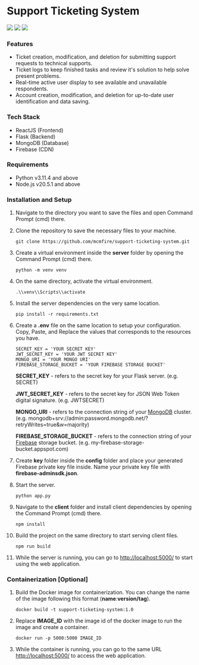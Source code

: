 # Support Ticketing System
![](https://img.shields.io/github/stars/mcmfire/support-ticketing-system) ![](https://img.shields.io/github/forks/mcmfire/support-ticketing-system) ![](https://img.shields.io/github/issues/mcmfire/support-ticketing-system)
### Features
- Ticket creation, modification, and deletion for submitting support requests to technical supports.
- Ticket logs to keep finished tasks and review it's solution to help solve present problems.
- Real-time active user display to see available and unavailable respondents.
- Account creation, modification, and deletion for up-to-date user identification and data saving.

### Tech Stack
- ReactJS (Frontend)
- Flask (Backend)
- MongoDB (Database)
- Firebase (CDN)

### Requirements
- Python v3.11.4 and above
- Node.js v20.5.1 and above

### Installation and Setup
1. Navigate to the directory you want to save the files and open Command Prompt (cmd) there.

2.  Clone the repository to save the necessary files to your machine.

    `git clone https://github.com/mcmfire/support-ticketing-system.git`

3. Create a virtual environment inside the **server** folder by opening the Command Prompt (cmd) there.

    `python -m venv venv`

4. On the same directory, activate the virtual environment.

    `.\\venv\\Scripts\\activate`

5. Install the server dependencies on the very same location.

    `pip install -r requirements.txt`

6. Create a **.env** file on the same location to setup your configuration. Copy, Paste, and Replace the values that corresponds to the resources you have.
    ```
    SECRET_KEY = 'YOUR SECRET KEY'
    JWT_SECRET_KEY = 'YOUR JWT SECRET KEY'
    MONGO_URI = 'YOUR MONGO URI'
    FIREBASE_STORAGE_BUCKET = 'YOUR FIREBASE STORAGE BUCKET'
    ```
    **SECRET_KEY** - refers to the secret key for your Flask server. (e.g. SECRET)

    **JWT_SECRET_KEY** - refers to the secret key for JSON Web Token digital signature. (e.g. JWTSECRET)

    **MONGO_URI** - refers to the connection string of your [MongoDB](https://cloud.mongodb.com/ "MongoDB") cluster. (e.g. mongodb+srv://admin:password.mongodb.net/?retryWrites=true&w=majority)

    **FIREBASE_STORAGE_BUCKET** - refers to the connection string of your [Firebase](https://console.firebase.google.com/ "Firebase") storage bucket. (e.g. my-firebase-storage-bucket.appspot.com)

7. Create **key** folder inside the **config** folder and place your generated Firebase private key file inside. Name your private key file with **firebase-adminsdk.json**.

8. Start the server.

    `python app.py`

9. Navigate to the **client** folder and install client dependencies by opening the Command Prompt (cmd) there.

    `npm install`

10. Build the project on the same directory to start serving client files.

    `npm run build`

11. While the server is running, you can go to [http://localhost:5000/](http://localhost:5000/ "http://localhost:5000/") to start using the web application.

### Containerization \[Optional\]
1. Build the Docker image for containerization. You can change the name of the image following this format (**name**:**version/tag**).

    `docker build -t support-ticketing-system:1.0`

2. Replace **IMAGE_ID** with the image id of the docker image to run the image and create a container.

    `docker run -p 5000:5000 IMAGE_ID`

3. While the container is running, you can go to the same URL [http://localhost:5000/](http://localhost:5000/ "http://localhost:5000/") to access the web application.